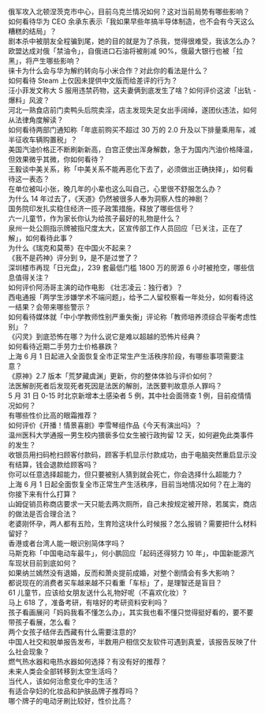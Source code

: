 俄军攻入北顿涅茨克市中心，目前乌克兰情况如何？这对当前局势有哪些影响？  
如何看待华为 CEO 余承东表示「我如果早些年搞半导体制造，也不会有今天这么糟糕的结局」？  
剧本杀中被朋友全程骗到尾，她的目的就是为了杀我，觉得很难受，我该怎么办？  
欧盟达成对俄「禁油令」，自俄进口石油将被削减 90%，俄最大银行也被「拉黑」，将产生哪些影响？  
徕卡为什么会与华为解约转向与小米合作？对此你的看法是什么？  
如何看待 Steam 上仅因未提供中文版而给差评的行为？  
汪小菲发文称大 S 服用违禁药物，这夫妻俩到底发生了啥？如何评价这波「出轨 - 爆料」风波？  
河北一熟食店前门卖鸭头后院卖淫，店主发现失足女出手阔绰，遂团伙违法，如何从法律角度解读？  
如何看待两部门通知称「年底前购买不超过 30 万的 2.0 升及以下排量乘用车，减半征收车辆购置税」？  
美国汽油价格正不断刷新新高，白宫正使出浑身解数，急于为国内汽油价格降温，但效果微乎其微，你如何看待？  
王毅谈中美关系，称「中美关系不能再恶化下去了，必须做出正确抉择」，如何看待这一表态？  
在单位被叫小张，晚几年的小辈也这么叫自己，心里很不舒服怎么办？  
为什么 14 年过去了，《天道》仍然被很多人奉为洞察人性的神剧？  
国务院印发扎实稳住经济一揽子政策措施，释放了哪些信号？  
六一儿童节，作为家长你认为给孩子最好的礼物是什么？  
泉州一处公厕指示牌被指尺度太大，区宣传部工作人员回应「已关注，正在了解」，如何看待此事？  
为什么《瑞克和莫蒂》在中国火不起来？  
《我不是药神》评分到 9，是不是过誉了？  
深圳楼市再现「日光盘」，239 套最低门槛 1800 万的房源 6 小时被抢空，哪些信息值得关注？  
如何评价阿汤哥主演的动作电影 《壮志凌云：独行者》？  
西电通报「两学生涉嫌学术不端问题」，给予二人留校察看一年处分，如何看待这一结果？会带来哪些警示？  
如何看待媒体就「中小学教师性别严重失衡」评论称「教师培养须综合平衡考虑性别」？  
《闪灵》到底恐怖在哪？为什么说它是难以超越的恐怖片经典？  
如何看待近期二手劳力士价格暴跌？  
上海 6 月 1 日起进入全面恢复全市正常生产生活秩序阶段，有哪些事项需要注意？  
《原神》2.7 版本「荒梦藏虞渊」更新，你的整体体验与评价如何？  
法医解剖死者后发现死者死因是法医的解剖，法医要判故意杀人罪吗？  
5 月 31 日 0-15 时北京新增本土感染者 5 例，其中社会面筛查 1 例，目前疫情情况如何？  
有哪些性价比高的眼霜推荐？  
如何评价《开播！情景喜剧》李雪琴组作品《今天有演出吗》？  
温州医科大学通报一男生校内猥亵多位女生被行政拘留 12 天，如何避免此类事件的发生？  
收银员用扫码枪扫顾客付款码，顾客手机显示付款成功，由于电脑突然重启显示没有结算，钱会退款给顾客吗？  
你可以任意选择超能力，但只要被别人猜到就会死亡，你会选择什么超能力？  
上海 6 月 1 日起全面恢复全市正常生产生活秩序，目前当地情况如何？在上海的你接下来有什么打算？  
山姆促销员称商店要求一天只能去两次厕所，自己未按规定被开除，若属实，商店的做法是否合理合法？  
老婆刚怀孕，两人都有五险，生育险这块什么时候报？怎么报销？需要把什么材料留好？  
香港或者台湾人能一眼识别简体字吗？  
马斯克称「中国电动车最牛」，何小鹏回应「起码还得努力 10 年」，中国新能源汽车现状目前到底如何？  
如果纳兰嫣然没有退婚，反而和萧炎提前成婚，对整个剧情会有多大影响？  
都说现在的消费者买车越来越不只看重「车标」了，是理智还是盲目？  
61 儿童节，应该给女朋友送什么礼物好呢（不喜欢化妆）?  
马上 618 了，准备考研，有啥好的考研资料安利吗？  
孩子看画展问「妈妈我看不懂怎么办」，其实我也看不懂只觉得挺好看的，要不要带孩子看展，怎么看？  
两个女孩子结伴去西藏有什么需要注意的?  
中国人社交和脱单报告发布，半数用户相信交友软件可遇到真爱，该报告反映了什么社会现象？  
燃气热水器和电热水器如何选择？有没有好的推荐？  
未来人类会全部转移到太空生活吗？  
当代人，该如何治愈变化中的生活？  
有适合孕妇的化妆品和护肤品牌子推荐吗？  
哪个牌子的电动牙刷比较好，性价比高？  
